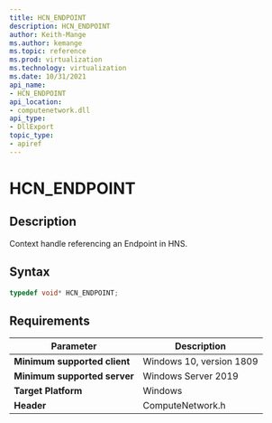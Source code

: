 ```yaml
---
title: HCN_ENDPOINT
description: HCN_ENDPOINT
author: Keith-Mange
ms.author: kemange
ms.topic: reference
ms.prod: virtualization
ms.technology: virtualization
ms.date: 10/31/2021
api_name:
- HCN_ENDPOINT
api_location:
- computenetwork.dll
api_type:
- DllExport
topic_type:
- apiref
---
```

# HCN\_ENDPOINT

## Description

Context handle referencing an Endpoint in HNS.


## Syntax

```cpp
typedef void* HCN_ENDPOINT;
```

## Requirements

|Parameter|Description|
|---|---|
| **Minimum supported client** | Windows 10, version 1809 |
| **Minimum supported server** | Windows Server 2019 |
| **Target Platform** | Windows |
| **Header** | ComputeNetwork.h |

